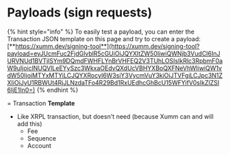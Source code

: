 # Payloads (sign requests)

{% hint style="info" %}
To easily test a payload, you can enter the Transaction JSON template on this page and try to create a payload:\
[**https://xumm.dev/signing-tool**](https://xumm.dev/signing-tool?payload=eyJUcmFuc2FjdGlvblR5cGUiOiJQYXltZW50IiwiQWNjb3VudCI6InJURVNUd1BVTjlSYm9DQmdFWHFLYnBrVHFEQ2V3TUhLOSIsIkRlc3RpbmF0aW9uIjoiclNUQVlLeEYySzc3WkxaOEdvQXdUcVBHYXBoQXFNeVhWIiwiQW1vdW50IjoiMTYxMTYiLCJQYXRocyI6W3siY3VycmVuY3kiOiJTVFgiLCJpc3N1ZXIiOiJyU1RBWUt4RjJLNzdaTFo4R29Bd1RxUEdhcGhBcU15WFYifV0sIkZlZSI6IjE1In0=)
{% endhint %}

\= Transaction **Template**

* Like XRPL transaction, but doesn't need (because Xumm can and will add this)
  * Fee
  * Sequence
  * Account
